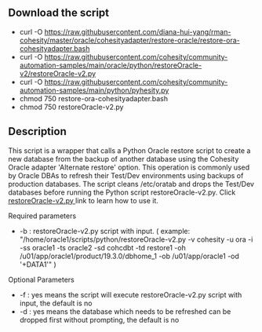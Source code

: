 ## Download the script
- curl -O https://raw.githubusercontent.com/diana-hui-yang/rman-cohesity/master/oracle/cohesityadapter/restore-oracle/restore-ora-cohesityadapter.bash
- curl -O https://raw.githubusercontent.com/cohesity/community-automation-samples/main/oracle/python/restoreOracle-v2/restoreOracle-v2.py
- curl -O https://raw.githubusercontent.com/cohesity/community-automation-samples/main/python/pyhesity.py
- chmod 750 restore-ora-cohesityadapter.bash
- chmod 750 restoreOracle-v2.py

## Description
This script is a wrapper that calls a Python Oracle restore script to create a new database from the backup of another database using the Cohesity Oracle adapter 'Alternate restore' option. This operation is commonly used by Oracle DBAs to refresh their Test/Dev environments using backups of production databases. The script cleans /etc/oratab and drops the Test/Dev databases before running the Python script restoreOracle-v2.py. Click [restoreOracle-v2.py ](https://github.com/bseltz-cohesity/scripts/tree/master/oracle/python/restoreOracle-v2) link to learn how to use it.

Required parameters

- -b : restoreOracle-v2.py script with input. ( example: "/home/oracle1/scripts/python/restoreOracle-v2.py -v cohesity -u ora -i -ss oracle1 -ts oracle2 -sd cohcdbt -td restore1 -oh /u01/app/oracle1/product/19.3.0/dbhome_1 -ob /u01/app/oracle1 -od '+DATA1'" )
 
 Optional Parameters
- -f : yes means the script will execute restoreOracle-v2.py script with input, the default is no
- -d : yes means the database which needs to be refreshed can be dropped first without prompting, the default is no
